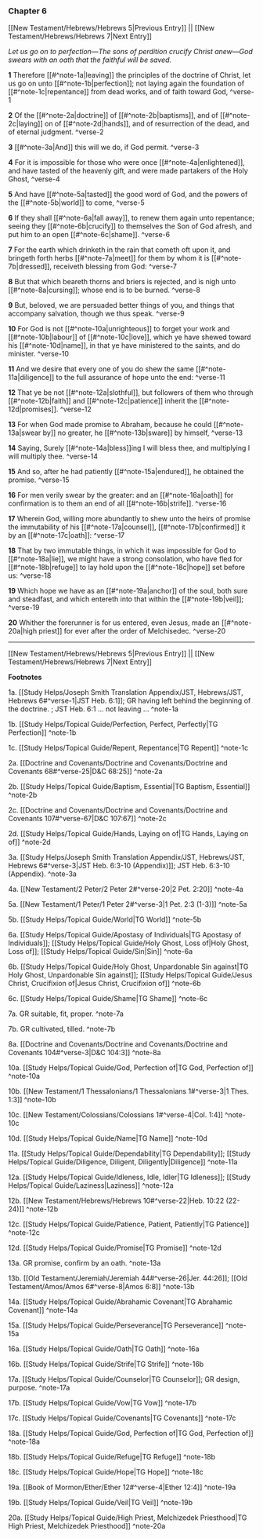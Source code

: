 ### Chapter 6

[[New Testament/Hebrews/Hebrews 5|Previous Entry]]  ||  [[New Testament/Hebrews/Hebrews 7|Next Entry]]

*Let us go on to perfection—The sons of perdition crucify Christ anew—God swears with an oath that the faithful will be saved.*

**1**  Therefore [[#^note-1a|leaving]] the principles of the doctrine of Christ, let us go on unto [[#^note-1b|perfection]]; not laying again the foundation of [[#^note-1c|repentance]] from dead works, and of faith toward God, ^verse-1

**2**  Of the [[#^note-2a|doctrine]] of [[#^note-2b|baptisms]], and of [[#^note-2c|laying]] on of [[#^note-2d|hands]], and of resurrection of the dead, and of eternal judgment. ^verse-2

**3**  [[#^note-3a|And]] this will we do, if God permit. ^verse-3

**4**  For it is impossible for those who were once [[#^note-4a|enlightened]], and have tasted of the heavenly gift, and were made partakers of the Holy Ghost, ^verse-4

**5**  And have [[#^note-5a|tasted]] the good word of God, and the powers of the [[#^note-5b|world]] to come, ^verse-5

**6**  If they shall [[#^note-6a|fall away]], to renew them again unto repentance; seeing they [[#^note-6b|crucify]] to themselves the Son of God afresh, and put him to an open [[#^note-6c|shame]]. ^verse-6

**7**  For the earth which drinketh in the rain that cometh oft upon it, and bringeth forth herbs [[#^note-7a|meet]] for them by whom it is [[#^note-7b|dressed]], receiveth blessing from God: ^verse-7

**8**  But that which beareth thorns and briers is rejected, and is nigh unto [[#^note-8a|cursing]]; whose end is to be burned. ^verse-8

**9**  But, beloved, we are persuaded better things of you, and things that accompany salvation, though we thus speak. ^verse-9

**10**  For God is not [[#^note-10a|unrighteous]] to forget your work and [[#^note-10b|labour]] of [[#^note-10c|love]], which ye have shewed toward his [[#^note-10d|name]], in that ye have ministered to the saints, and do minister. ^verse-10

**11**  And we desire that every one of you do shew the same [[#^note-11a|diligence]] to the full assurance of hope unto the end: ^verse-11

**12**  That ye be not [[#^note-12a|slothful]], but followers of them who through [[#^note-12b|faith]] and [[#^note-12c|patience]] inherit the [[#^note-12d|promises]]. ^verse-12

**13**  For when God made promise to Abraham, because he could [[#^note-13a|swear by]] no greater, he [[#^note-13b|sware]] by himself, ^verse-13

**14**  Saying, Surely [[#^note-14a|bless]]ing I will bless thee, and multiplying I will multiply thee. ^verse-14

**15**  And so, after he had patiently [[#^note-15a|endured]], he obtained the promise. ^verse-15

**16**  For men verily swear by the greater: and an [[#^note-16a|oath]] for confirmation is to them an end of all [[#^note-16b|strife]]. ^verse-16

**17**  Wherein God, willing more abundantly to shew unto the heirs of promise the immutability of his [[#^note-17a|counsel]], [[#^note-17b|confirmed]] it by an [[#^note-17c|oath]]: ^verse-17

**18**  That by two immutable things, in which it was impossible for God to [[#^note-18a|lie]], we might have a strong consolation, who have fled for [[#^note-18b|refuge]] to lay hold upon the [[#^note-18c|hope]] set before us: ^verse-18

**19**  Which hope we have as an [[#^note-19a|anchor]] of the soul, both sure and steadfast, and which entereth into that within the [[#^note-19b|veil]]; ^verse-19

**20**  Whither the forerunner is for us entered, even Jesus, made an [[#^note-20a|high priest]] for ever after the order of Melchisedec. ^verse-20


---
[[New Testament/Hebrews/Hebrews 5|Previous Entry]]  ||  [[New Testament/Hebrews/Hebrews 7|Next Entry]]


**Footnotes**


1a. [[Study Helps/Joseph Smith Translation Appendix/JST, Hebrews/JST, Hebrews 6#^verse-1|JST Heb. 6:1]]; GR having left behind the beginning of the doctrine. ; JST Heb. 6:1 ... not leaving ... ^note-1a

1b. [[Study Helps/Topical Guide/Perfection, Perfect, Perfectly|TG Perfection]] ^note-1b

1c. [[Study Helps/Topical Guide/Repent, Repentance|TG Repent]] ^note-1c

2a. [[Doctrine and Covenants/Doctrine and Covenants/Doctrine and Covenants 68#^verse-25|D&C 68:25]] ^note-2a

2b. [[Study Helps/Topical Guide/Baptism, Essential|TG Baptism, Essential]] ^note-2b

2c. [[Doctrine and Covenants/Doctrine and Covenants/Doctrine and Covenants 107#^verse-67|D&C 107:67]] ^note-2c

2d. [[Study Helps/Topical Guide/Hands, Laying on of|TG Hands, Laying on of]] ^note-2d

3a. [[Study Helps/Joseph Smith Translation Appendix/JST, Hebrews/JST, Hebrews 6#^verse-3|JST Heb. 6:3-10 (Appendix)]]; JST Heb. 6:3-10 (Appendix). ^note-3a

4a. [[New Testament/2 Peter/2 Peter 2#^verse-20|2 Pet. 2:20]] ^note-4a

5a. [[New Testament/1 Peter/1 Peter 2#^verse-3|1 Pet. 2:3 (1-3)]] ^note-5a

5b. [[Study Helps/Topical Guide/World|TG World]] ^note-5b

6a. [[Study Helps/Topical Guide/Apostasy of Individuals|TG Apostasy of Individuals]]; [[Study Helps/Topical Guide/Holy Ghost, Loss of|Holy Ghost, Loss of]]; [[Study Helps/Topical Guide/Sin|Sin]] ^note-6a

6b. [[Study Helps/Topical Guide/Holy Ghost, Unpardonable Sin against|TG Holy Ghost, Unpardonable Sin against]]; [[Study Helps/Topical Guide/Jesus Christ, Crucifixion of|Jesus Christ, Crucifixion of]] ^note-6b

6c. [[Study Helps/Topical Guide/Shame|TG Shame]] ^note-6c

7a. GR suitable, fit, proper. ^note-7a

7b. GR cultivated, tilled. ^note-7b

8a. [[Doctrine and Covenants/Doctrine and Covenants/Doctrine and Covenants 104#^verse-3|D&C 104:3]] ^note-8a

10a. [[Study Helps/Topical Guide/God, Perfection of|TG God, Perfection of]] ^note-10a

10b. [[New Testament/1 Thessalonians/1 Thessalonians 1#^verse-3|1 Thes. 1:3]] ^note-10b

10c. [[New Testament/Colossians/Colossians 1#^verse-4|Col. 1:4]] ^note-10c

10d. [[Study Helps/Topical Guide/Name|TG Name]] ^note-10d

11a. [[Study Helps/Topical Guide/Dependability|TG Dependability]]; [[Study Helps/Topical Guide/Diligence, Diligent, Diligently|Diligence]] ^note-11a

12a. [[Study Helps/Topical Guide/Idleness, Idle, Idler|TG Idleness]]; [[Study Helps/Topical Guide/Laziness|Laziness]] ^note-12a

12b. [[New Testament/Hebrews/Hebrews 10#^verse-22|Heb. 10:22 (22-24)]] ^note-12b

12c. [[Study Helps/Topical Guide/Patience, Patient, Patiently|TG Patience]] ^note-12c

12d. [[Study Helps/Topical Guide/Promise|TG Promise]] ^note-12d

13a. GR promise, confirm by an oath. ^note-13a

13b. [[Old Testament/Jeremiah/Jeremiah 44#^verse-26|Jer. 44:26]]; [[Old Testament/Amos/Amos 6#^verse-8|Amos 6:8]] ^note-13b

14a. [[Study Helps/Topical Guide/Abrahamic Covenant|TG Abrahamic Covenant]] ^note-14a

15a. [[Study Helps/Topical Guide/Perseverance|TG Perseverance]] ^note-15a

16a. [[Study Helps/Topical Guide/Oath|TG Oath]] ^note-16a

16b. [[Study Helps/Topical Guide/Strife|TG Strife]] ^note-16b

17a. [[Study Helps/Topical Guide/Counselor|TG Counselor]]; GR design, purpose.  ^note-17a

17b. [[Study Helps/Topical Guide/Vow|TG Vow]] ^note-17b

17c. [[Study Helps/Topical Guide/Covenants|TG Covenants]] ^note-17c

18a. [[Study Helps/Topical Guide/God, Perfection of|TG God, Perfection of]] ^note-18a

18b. [[Study Helps/Topical Guide/Refuge|TG Refuge]] ^note-18b

18c. [[Study Helps/Topical Guide/Hope|TG Hope]] ^note-18c

19a. [[Book of Mormon/Ether/Ether 12#^verse-4|Ether 12:4]] ^note-19a

19b. [[Study Helps/Topical Guide/Veil|TG Veil]] ^note-19b

20a. [[Study Helps/Topical Guide/High Priest, Melchizedek Priesthood|TG High Priest, Melchizedek Priesthood]] ^note-20a